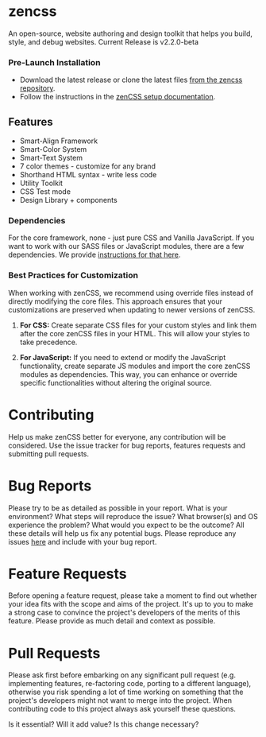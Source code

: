 # zencss

An open-source, website authoring and design toolkit that helps you build, style, and debug websites. Current Release is v2.2.0-beta

### Pre-Launch Installation

-   Download the latest release or clone the latest files [from the zencss repository](https://github.com/zen-solutions/zencss).
-   Follow the instructions in the [zenCSS setup documentation](https://zencss.com/docs/help-desk/installation.html).

## Features

-   Smart-Align Framework
-   Smart-Color System
-   Smart-Text System
-   7 color themes - customize for any brand
-   Shorthand HTML syntax - write less code
-   Utility Toolkit
-   CSS Test mode
-   Design Library + components

### Dependencies

For the core framework, none - just pure CSS and Vanilla JavaScript. If you want to work with our SASS files or JavaScript modules, there are a few dependencies. We provide [instructions for that here](https://zencss.com/docs/help-desk/installation-source.html).

### Best Practices for Customization

When working with zenCSS, we recommend using override files instead of directly modifying the core files. This approach ensures that your customizations are preserved when updating to newer versions of zenCSS.

1. **For CSS:** Create separate CSS files for your custom styles and link them after the core zenCSS files in your HTML. This will allow your styles to take precedence.

2. **For JavaScript:** If you need to extend or modify the JavaScript functionality, create separate JS modules and import the core zenCSS modules as dependencies. This way, you can enhance or override specific functionalities without altering the original source.

# Contributing

Help us make zenCSS better for everyone, any contribution will be considered. Use the issue tracker for bug reports, features requests and submitting pull requests.

# Bug Reports

Please try to be as detailed as possible in your report. What is your environment? What steps will reproduce the issue? What browser(s) and OS experience the problem? What would you expect to be the outcome? All these details will help us fix any potential bugs. Please reproduce any issues [here](https://codepen.io/ScrmSe4L6/pen/ExrQRdE) and include with your bug report.

# Feature Requests

Before opening a feature request, please take a moment to find out whether your idea fits with the scope and aims of the project. It's up to you to make a strong case to convince the project's developers of the merits of this feature. Please provide as much detail and context as possible.

# Pull Requests

Please ask first before embarking on any significant pull request (e.g. implementing features, re-factoring code, porting to a different language), otherwise you risk spending a lot of time working on something that the project's developers might not want to merge into the project. When contributing code to this project always ask yourself these questions.

Is it essential? Will it add value? Is this change necessary?
